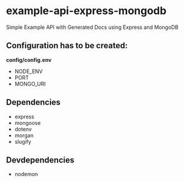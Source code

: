 # example-api-express-mongodb

Simple Example API with Generated Docs using Express and MongoDB

## Configuration has to be created:

**config/config.env**

- NODE_ENV
- PORT
- MONGO_URI

## Dependencies

- express
- mongoose
- dotenv
- morgan
- slugify

## Devdependencies

- nodemon
